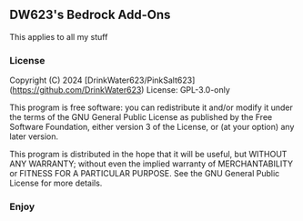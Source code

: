 ## DW623's Bedrock Add-Ons
This applies to all my stuff

### License
Copyright (C) 2024  [DrinkWater623/PinkSalt623] (https://github.com/DrinkWater623)
License: GPL-3.0-only
>
This program is free software: you can redistribute it and/or modify it under the terms of the GNU General Public License as published by the Free Software Foundation, either version 3 of the License, or (at your option) any later version.
>
This program is distributed in the hope that it will be useful, but WITHOUT ANY WARRANTY; without even the implied warranty of MERCHANTABILITY or FITNESS FOR A PARTICULAR PURPOSE.  See the GNU General Public License for more details.
>

### Enjoy
